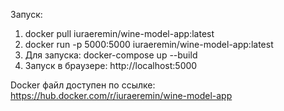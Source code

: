 Запуск:

1. docker pull iuraeremin/wine-model-app:latest
2. docker run -p 5000:5000 iuraeremin/wine-model-app:latest
3. Для запуска: docker-compose up --build
4. Запуск в браузере: http://localhost:5000

Docker файл доступен по ссылке:  
https://hub.docker.com/r/iuraeremin/wine-model-app
